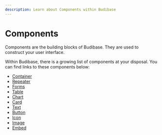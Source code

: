 ```yaml
---
description: Learn about Components within Budibase
---
```


# Components

Components are the building blocks of Budibase. They are used to construct your user interface.

Within Budibase, there is a growing list of components at your disposal. You can find links to these components below:

* [Container](container.md)
* [Repeater](repeater.md)
* [Forms](../forms/)
* [Table](table.md)
* [Chart](charts.md)
* [Card](card.md)
* [Text](text.md)
* [Button](button.md)
* [Icon](icon.md)
* [Image](image.md)
* [Embed](embed.md)



